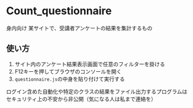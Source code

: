 # Count_questionnaire

身内向け 
某サイトで、受講者アンケートの結果を集計するもの

## 使い方

1. サイト内のアンケート結果表示画面で任意のフィルターを掛ける 
2. F12キーを押してブラウザのコンソールを開く 
3. ```questionnaire.js```の中身を貼り付けて実行する
 
ログイン含めた自動化や特定のクラスの結果をファイル出力するプログラムは 
セキュリティ上の不安から非公開（気になる人は私まで連絡を）
